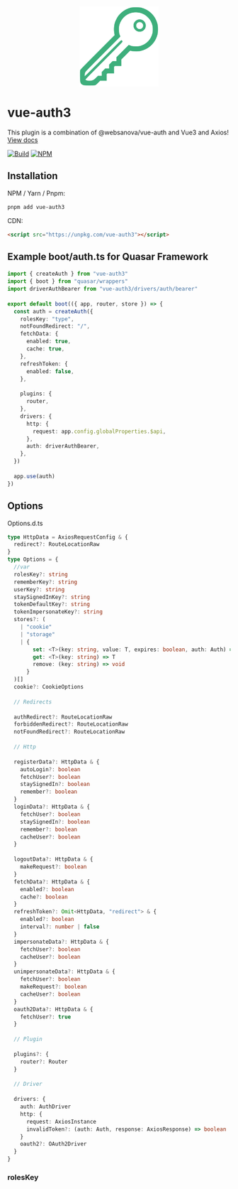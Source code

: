 <p align="center">
  <img src="./docs/public/icon.svg" width="180px">
</p>

# vue-auth3

This plugin is a combination of @websanova/vue-auth and Vue3 and Axios!
[View docs](https://vue-auth3.js.org)

[![Build](https://github.com/tachibana-shin/vue-auth3/actions/workflows/docs.yml/badge.svg)](https://github.com/tachibana-shin/vue-auth3/actions/workflows/docs.yml)
[![NPM](https://badge.fury.io/js/vue-auth3.svg)](http://badge.fury.io/js/vue-auth3)

## Installation

NPM / Yarn / Pnpm:

```bash
pnpm add vue-auth3
```

CDN:

```html
<script src="https://unpkg.com/vue-auth3"></script>
```

## Example boot/auth.ts for Quasar Framework

```ts
import { createAuth } from "vue-auth3"
import { boot } from "quasar/wrappers"
import driverAuthBearer from "vue-auth3/drivers/auth/bearer"

export default boot(({ app, router, store }) => {
  const auth = createAuth({
    rolesKey: "type",
    notFoundRedirect: "/",
    fetchData: {
      enabled: true,
      cache: true,
    },
    refreshToken: {
      enabled: false,
    },

    plugins: {
      router,
    },
    drivers: {
      http: {
        request: app.config.globalProperties.$api,
      },
      auth: driverAuthBearer,
    },
  })

  app.use(auth)
})
```

## Options

Options.d.ts

```ts
type HttpData = AxiosRequestConfig & {
  redirect?: RouteLocationRaw
}
type Options = {
  //var
  rolesKey?: string
  rememberKey?: string
  userKey?: string
  staySignedInKey?: string
  tokenDefaultKey?: string
  tokenImpersonateKey?: string
  stores?: (
    | "cookie"
    | "storage"
    | {
        set: <T>(key: string, value: T, expires: boolean, auth: Auth) => void
        get: <T>(key: string) => T
        remove: (key: string) => void
      }
  )[]
  cookie?: CookieOptions

  // Redirects

  authRedirect?: RouteLocationRaw
  forbiddenRedirect?: RouteLocationRaw
  notFoundRedirect?: RouteLocationRaw

  // Http

  registerData?: HttpData & {
    autoLogin?: boolean
    fetchUser?: boolean
    staySignedIn?: boolean
    remember?: boolean
  }
  loginData?: HttpData & {
    fetchUser?: boolean
    staySignedIn?: boolean
    remember?: boolean
    cacheUser?: boolean
  }

  logoutData?: HttpData & {
    makeRequest?: boolean
  }
  fetchData?: HttpData & {
    enabled?: boolean
    cache?: boolean
  }
  refreshToken?: Omit<HttpData, "redirect"> & {
    enabled?: boolean
    interval?: number | false
  }
  impersonateData?: HttpData & {
    fetchUser?: boolean
    cacheUser?: boolean
  }
  unimpersonateData?: HttpData & {
    fetchUser?: boolean
    makeRequest?: boolean
    cacheUser?: boolean
  }
  oauth2Data?: HttpData & {
    fetchUser?: true
  }

  // Plugin

  plugins?: {
    router?: Router
  }

  // Driver

  drivers: {
    auth: AuthDriver
    http: {
      request: AxiosInstance
      invalidToken?: (auth: Auth, response: AxiosResponse) => boolean
    }
    oauth2?: OAuth2Driver
  }
}
```

### rolesKey
